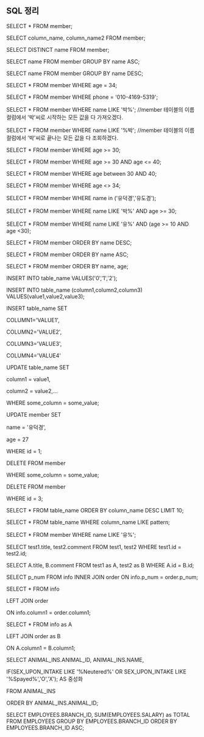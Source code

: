 ## SQL 정리



SELECT * FROM member;





SELECT column_name, column_name2 FROM member;



SELECT DISTINCT name FROM member;



SELECT name FROM member GROUP BY name ASC;

SELECT name FROM member GROUP BY name DESC;



SELECT * FROM member WHERE age = 34;

SELECT * FROM member WHERE phone = '010-4169-5319';



SELECT * FROM member WHERE name LIKE '박%';     //member 테이블의 이름컬럼에서 '박'씨로 시작하는 모든 값을 다 가져오겠다. 



SELECT * FROM member WHERE name LIKE '%박'; //member 테이블의 이름컬럼에서 '박'씨로 끝나는 모든 값을 다 조회하겠다.



SELECT * FROM member WHERE age >= 30;

SELECT * FROM member WHERE age >= 30 AND age <= 40;

SELECT * FROM member WHERE age between 30 AND 40;



SELECT * FROM member WHERE age <> 34;



SELECT * FROM member WHERE name in ('유덕경','유도경');



SELECT * FROM member WHERE name LIKE '박%' AND age >= 30;



SELECT * FROM member WHERE name LIKE '유%' AND (age >= 10 AND age <30);





SELECT * FROM member ORDER BY name DESC;

SELECT * FROM member ORDER BY name ASC;



SELECT * FROM member ORDER BY name, age;



INSERT INTO table_name VALUES('0','1','2');

INSERT INTO table_name (column1,column2,column3) VALUES(value1,value2,value3);

INSERT table_name SET

COLUMN1='VALUE1',

COLUMN2='VALUE2',

COLUMN3='VALUE3',

COLUMN4='VALUE4'





UPDATE table_name SET

column1 = value1,

column2 = value2,...

WHERE some_column = some_value;





UPDATE member SET

name = '유덕경',

age = 27

WHERE id = 1;



DELETE FROM member

WHERE some_column = some_value;



DELETE FROM member

WHERE id = 3;



SELECT * FROM table_name ORDER BY column_name DESC LIMIT 10;



SELECT * FROM table_name WHERE column_name LIKE pattern;

SELECT * FROM member WHERE name LIKE '유%';





SELECT test1.title, test2.comment FROM test1, test2 WHERE test1.id = test2.id;

SELECT A.title, B.comment FROM test1 as A, test2 as B WHERE A.id = B.id;





SELECT p_num FROM info INNER JOIN order ON info.p_num = order.p_num;



SELECT * FROM info

LEFT JOIN order

ON info.column1 = order.column1;



SELECT * FROM info as A

LEFT JOIN order as B

ON A.column1 = B.column1;



SELECT ANIMAL_INS.ANIMAL_ID, ANIMAL_INS.NAME,

IF(SEX_UPON_INTAKE LIKE '%Neutered%' OR SEX_UPON_INTAKE LIKE '%Spayed%','O','X'); AS 중성화

FROM ANIMAL_INS

ORDER BY ANIMAL_INS.ANIMAL_ID;

SELECT EMPLOYEES.BRANCH_ID, SUM(EMPLOYEES.SALARY) as TOTAL
FROM EMPLOYEES
GROUP BY EMPLOYEES.BRANCH_ID
ORDER BY EMPLOYEES.BRANCH_ID ASC;